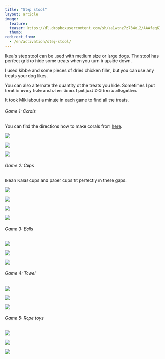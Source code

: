 ```yaml
---
title: "Step stool"
layout: article
image:
  feature:
  teaser: https://dl.dropboxusercontent.com/sh/ea1wtnz7z734o12/AAAfegKIA-UhXZ3U8TPCjaTna/aktivointi/jakkara/DS00940-245px.jpg
  thumb:
redirect_from:
  - /en/activation/step-stool/
---
```


Ikea's step stool can be used with medium size or large dogs. The stool has perfect grid to hide some treats when you turn it upside down.

I used kibble and some pieces of dried chicken fillet, but you can use any treats your dog likes.

You can also alternate the quantity ot the treats you hide. Sometimes I put treat in every hole and other times I put just 2-3 treats altogether.

It took Miki about a minute in each game to find all the treats.

###### Game 1: Corals

You can find the directions how to make corals from [here](/en/brain-games/corals/).

[![](https://dl.dropboxusercontent.com/sh/ea1wtnz7z734o12/AADhLYak8fFx2n1cAU-jWe_Sa/aktivointi/jakkara/DS00935-800px.jpg)](https://dl.dropboxusercontent.com/sh/ea1wtnz7z734o12/AAAsjqewDgq07rL9qLkikS92a/aktivointi/jakkara/DS00935.jpg)

[![](https://dl.dropboxusercontent.com/sh/ea1wtnz7z734o12/AACl3cffcbY9A8IVw-_P2ew0a/aktivointi/jakkara/DS00933-800px.jpg)](https://dl.dropboxusercontent.com/sh/ea1wtnz7z734o12/AACa0mkOFI79L_sS6uLTN-TGa/aktivointi/jakkara/DS00933.jpg)

[![](https://dl.dropboxusercontent.com/sh/ea1wtnz7z734o12/AACd6JMolMoiYp09MJ0hFxk7a/aktivointi/jakkara/DS00940-800px.jpg)](https://dl.dropboxusercontent.com/sh/ea1wtnz7z734o12/AADqG5h8ZAL4F8wajQCYSlQma/aktivointi/jakkara/DS00940.jpg)

###### Game 2: Cups

Ikean Kalas cups and paper cups fit perfectly in these gaps.

[![](https://dl.dropboxusercontent.com/sh/ea1wtnz7z734o12/AAD3FmPZltgenQor7v3kXSlca/aktivointi/jakkara/DS01055-800px.jpg)](https://dl.dropboxusercontent.com/sh/ea1wtnz7z734o12/AACTgAl0uLqxv-uBwWpd_xQMa/aktivointi/jakkara/DS01055.jpg)

[![](https://dl.dropboxusercontent.com/sh/ea1wtnz7z734o12/AABheK533ivgKAHnkAK0psfLa/aktivointi/jakkara/DS01057-800px.jpg)](https://dl.dropboxusercontent.com/sh/ea1wtnz7z734o12/AADwJHsl0jVTNzE56NSOJqpqa/aktivointi/jakkara/DS01057.jpg)

[![](https://dl.dropboxusercontent.com/sh/ea1wtnz7z734o12/AAAvKKY9KmvlaQMel_2UTbYna/aktivointi/jakkara/DS01072-800px.jpg)](https://dl.dropboxusercontent.com/sh/ea1wtnz7z734o12/AAAY2Qm0hogkm-DKSJbbqsP-a/aktivointi/jakkara/DS01072.jpg)

[![](https://dl.dropboxusercontent.com/sh/ea1wtnz7z734o12/AADrPEgnursyHwaB50RcVld8a/aktivointi/jakkara/DS01089-800px.jpg)](https://dl.dropboxusercontent.com/sh/ea1wtnz7z734o12/AABzAebTICzsOu2fuaZjovDoa/aktivointi/jakkara/DS01089.jpg)

###### Game 3: Balls

[![](https://dl.dropboxusercontent.com/sh/ea1wtnz7z734o12/AAD_t5XBJ3jp2DG1pi8MjRfVa/aktivointi/jakkara/DS00949-800px.jpg)](https://dl.dropboxusercontent.com/sh/ea1wtnz7z734o12/AABpF_D5emaCNoVUIwjrHyTKa/aktivointi/jakkara/DS00949.jpg)

[![](https://dl.dropboxusercontent.com/sh/ea1wtnz7z734o12/AABgDZfLJf0cQ2Xta1Q4jr4la/aktivointi/jakkara/DS00951-800px.jpg)](https://dl.dropboxusercontent.com/sh/ea1wtnz7z734o12/AABkFmjDc5wivFaat3UxEo-_a/aktivointi/jakkara/DS00951.jpg)

[![](https://dl.dropboxusercontent.com/sh/ea1wtnz7z734o12/AAAv_jZbIvlwROFgApIku4kva/aktivointi/jakkara/DS00967-800px.jpg)](https://dl.dropboxusercontent.com/sh/ea1wtnz7z734o12/AAB2DQZB-JXWrGQc4mPdG69oa/aktivointi/jakkara/DS00967.jpg)

###### Game 4: Towel

[![](https://dl.dropboxusercontent.com/sh/ea1wtnz7z734o12/AADy7eboBzx2H-HauH5P5Xxxa/aktivointi/jakkara/DS00917-800px.jpg)](https://dl.dropboxusercontent.com/sh/ea1wtnz7z734o12/AAB66Whl_8_GWE4s3egyQ-s6a/aktivointi/jakkara/DS00917.jpg)

[![](https://dl.dropboxusercontent.com/sh/ea1wtnz7z734o12/AACkkBLQ9MzpQK8LK9bWg9NCa/aktivointi/jakkara/DS00919-800px.jpg)](https://dl.dropboxusercontent.com/sh/ea1wtnz7z734o12/AAD17V5DD1jnL36WV97PgkqCa/aktivointi/jakkara/DS00919.jpg)

[![](https://dl.dropboxusercontent.com/sh/ea1wtnz7z734o12/AAAUYsJYVmL0CGR_e3SWUuTEa/aktivointi/jakkara/DS00926-800px.jpg)](https://dl.dropboxusercontent.com/sh/ea1wtnz7z734o12/AAAYfQtUT0VRrkb4GFSZWo2ea/aktivointi/jakkara/DS00926.jpg)

###### Game 5: Rope toys

[![](https://dl.dropboxusercontent.com/sh/ea1wtnz7z734o12/AAA7unUYQyY4mcvDQoheINWoa/aktivointi/jakkara/DS00973-800px.jpg)](https://dl.dropboxusercontent.com/sh/ea1wtnz7z734o12/AACPkrlhSZgxPwOEhXlTnOCia/aktivointi/jakkara/DS00973.jpg)

[![](https://dl.dropboxusercontent.com/sh/ea1wtnz7z734o12/AADLh39dkvvNEK-qwMZyNSTla/aktivointi/jakkara/DS00985-800px.jpg)](https://dl.dropboxusercontent.com/sh/ea1wtnz7z734o12/AABOtsbqWRdUs68gDHP6Nfh1a/aktivointi/jakkara/DS00985.jpg)

[![](https://dl.dropboxusercontent.com/sh/ea1wtnz7z734o12/AAB_ZXTjo1UoCxWopo_VB1kFa/aktivointi/jakkara/DS00994-800px.jpg)](https://dl.dropboxusercontent.com/sh/ea1wtnz7z734o12/AAAGZWE7jAhW4JNMCix8Fy4ha/aktivointi/jakkara/DS00994.jpg)
